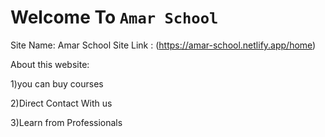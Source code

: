 # Welcome To `Amar School`

Site Name: Amar School 
Site Link : (https://amar-school.netlify.app/home)

About this website:

1)you can buy courses

2)Direct Contact With us

3)Learn from Professionals




